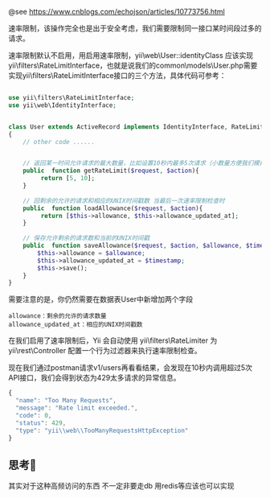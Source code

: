 @see https://www.cnblogs.com/echojson/articles/10773756.html

速率限制，该操作完全也是出于安全考虑，我们需要限制同一接口某时间段过多的请求。

速率限制默认不启用，用启用速率限制，yii\web\User::identityClass 应该实现yii\filters\RateLimitInterface，也就是说我们的common\models\User.php需要实现yii\filters\RateLimitInterface接口的三个方法，具体代码可参考：

~~~php

use yii\filters\RateLimitInterface;
use yii\web\IdentityInterface;


class User extends ActiveRecord implements IdentityInterface, RateLimitInterface
{
    // other code ...... 


    // 返回某一时间允许请求的最大数量，比如设置10秒内最多5次请求（小数量方便我们模拟测试）
    public  function getRateLimit($request, $action){  
         return [5, 10];  
    }
     
    // 回剩余的允许的请求和相应的UNIX时间戳数 当最后一次速率限制检查时
    public  function loadAllowance($request, $action){  
         return [$this->allowance, $this->allowance_updated_at];  
    }  
     
    // 保存允许剩余的请求数和当前的UNIX时间戳
    public  function saveAllowance($request, $action, $allowance, $timestamp){ 
        $this->allowance = $allowance;  
        $this->allowance_updated_at = $timestamp;  
        $this->save();  
    }  
}

~~~


需要注意的是，你仍然需要在数据表User中新增加两个字段

    allowance：剩余的允许的请求数量
    allowance_updated_at：相应的UNIX时间戳数

在我们启用了速率限制后，Yii 会自动使用 yii\filters\RateLimiter 为 yii\rest\Controller 配置一个行为过滤器来执行速率限制检查。

现在我们通过postman请求v1/users再看看结果，会发现在10秒内调用超过5次API接口，我们会得到状态为429太多请求的异常信息。

~~~js
{
  "name": "Too Many Requests",
  "message": "Rate limit exceeded.",
  "code": 0,
  "status": 429,
  "type": "yii\\web\\TooManyRequestsHttpException"
}
~~~


## 思考🤔

其实对于这种高频访问的东西 不一定非要走db  用redis等应该也可以实现
